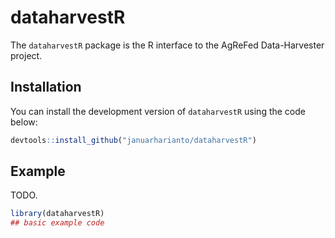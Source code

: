 
<!-- README.md is generated from README.Rmd. Please edit that file -->

# dataharvestR

<!-- badges: start -->
<!-- badges: end -->

The `dataharvestR` package is the R interface to the AgReFed
Data-Harvester project.

## Installation

You can install the development version of `dataharvestR` using the code
below:

``` r
devtools::install_github("januarharianto/dataharvestR")
```

## Example

TODO.

``` r
library(dataharvestR)
## basic example code
```
